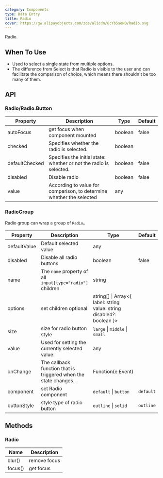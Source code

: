 ```yaml
---
category: Components
type: Data Entry
title: Radio
cover: https://gw.alipayobjects.com/zos/alicdn/8cYb5seNB/Radio.svg
---
```


Radio.

## When To Use

- Used to select a single state from multiple options.
- The difference from Select is that Radio is visible to the user and can facilitate the comparison of choice, which means there shouldn't be too many of them.

## API

### Radio/Radio.Button

| Property | Description | Type | Default |
| --- | --- | --- | --- |
| autoFocus | get focus when component mounted | boolean | false |
| checked | Specifies whether the radio is selected. | boolean |  |
| defaultChecked | Specifies the initial state: whether or not the radio is selected. | boolean | false |
| disabled | Disable radio | boolean | false |
| value | According to value for comparison, to determine whether the selected | any |  |

### RadioGroup

Radio group can wrap a group of `Radio`。

| Property | Description | Type | Default | Version |
| --- | --- | --- | --- | --- |
| defaultValue | Default selected value | any |  |  |
| disabled | Disable all radio buttons | boolean | false |  |
| name | The `name` property of all `input[type="radio"]` children | string |  |  |
| options | set children optional | string\[] \| Array&lt;{ label: string value: string disabled?: boolean }> |  |  |
| size | size for radio button style | `large` \| `middle` \| `small` |  |  |
| value | Used for setting the currently selected value. | any |  |  |
| onChange | The callback function that is triggered when the state changes. | Function(e:Event) |  |  |
| component | set Radio component | `default` \| `button` | `default` | 4.4.0 |
| buttonStyle | style type of radio button | `outline` \| `solid` | `outline` |  |

## Methods

### Radio

| Name    | Description  |
| ------- | ------------ |
| blur()  | remove focus |
| focus() | get focus    |
